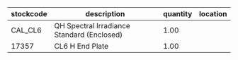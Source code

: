 |stockcode|description|quantity|location|
|---------|-----------|--------|--------|
|CAL_CL6|QH Spectral Irradiance Standard (Enclosed)|1.00||
|17357|CL6 H End Plate|1.00||
